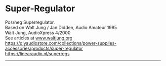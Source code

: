 # Super-Regulator
Pos/neg Superregulator.   
Based on Walt Jung / Jan Didden, Audio Amateur 1995   
Walt Jung, AudioXpress 4/2000   
See articles at www.waltjung.org  
https://diyaudiostore.com/collections/power-supplies-accessories/products/super-regulator  
https://linearaudio.nl/superregs  

----  

